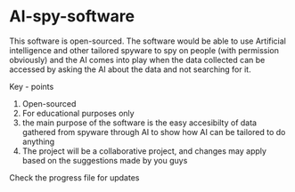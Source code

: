 # AI-spy-software
This software is open-sourced. The software would be able to use Artificial intelligence and other tailored spyware to spy on people (with permission obviously) and the AI comes into play when the data collected can be accessed by asking the AI about the data and not searching for it. 


Key - points
1. Open-sourced
2. For educational purposes only
3. the main purpose of the software is the easy accesibilty of data gathered from spyware through AI to show how AI can be tailored to do anything
4. The project will be a collaborative project, and changes may apply based on the suggestions made by you guys

Check the progress file for updates 
